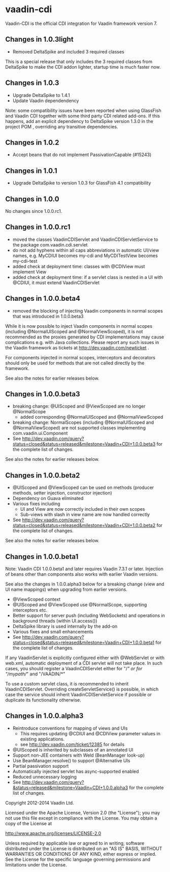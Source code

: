 vaadin-cdi
==========

Vaadin-CDI is the official CDI integration for Vaadin framework version 7.

Changes in 1.0.3light
-----------------------
 - Removed DeltaSpike and included 3 required classes

This is a special release that only includes the 3 required classes from DeltaSpike to make the CDI addon lighter,
startup time is much faster now.

Changes in 1.0.3
-----------------------

- Upgrade DeltaSpike to 1.4.1
- Update Vaadin dependendency

Note: some compatibility issues have been reported when using GlassFish
and Vaadin CDI together with some third party CDI related add-ons.
If this happens, add an explicit dependency to DeltaSpike version 1.3.0
in the project POM , overriding any transitive dependencies.

Changes in 1.0.2
-----------------------

- Accept beans that do not implement PassivationCapable (#15243)

Changes in 1.0.1
-----------------------

- Upgrade DeltaSpike to version 1.0.3 for GlassFish 4.1 compatibility

Changes in 1.0.0
-----------------------

No changes since 1.0.0.rc1.

Changes in 1.0.0.rc1
-----------------------

- moved the classes VaadinCDIServlet and VaadinCDIServletService to the
  package com.vaadin.cdi.servlet
- do not add hyphens within all caps abbreviations in automatic UI/view names,
  e.g. MyCDIUI becomes my-cdi and MyCDITestView becomes my-cdi-test
- added check at deployment time: classes with @CDIView must implement View
- added check at deployment time: if a servlet class is nested in a UI with
  @CDIUI, it must extend VaadinCDIServlet

Changes in 1.0.0.beta4
-----------------------

- removed the blocking of injecting Vaadin components in normal scopes
  that was introduced in 1.0.0.beta3

While it is now possible to inject Vaadin components in normal scopes
(including @NormalUIScoped and @NormalViewScoped), it is not recommended
as the proxies generated by CDI implementations may cause complications e.g.
with Java collections. Please report any such issues in the Vaadin framework
as tickets at http://dev.vaadin.com/newticket .

For components injected in normal scopes, interceptors and decorators should
only be used for methods that are not called directly by the framework.  

See also the notes for earlier releases below.

Changes in 1.0.0.beta3
-----------------------

- breaking change: @UIScoped and @ViewScoped are no longer @NormalScope
  - added corresponding @NormalUIScoped and @NormalViewScoped
- breaking change: NormalScopes (including @NormalUIScoped and
  @NormalViewScoped) are not supported classes implementing
  com.vaadin.ui.Component
- See http://dev.vaadin.com/query?status=closed&status=released&milestone=Vaadin+CDI+1.0.0.beta3
  for the complete list of changes.

See also the notes for earlier releases below.

Changes in 1.0.0.beta2
-----------------------

- @UIScoped and @ViewScoped can be used on methods
  (producer methods, setter injection, constructor injection)
- Dependency on Guava eliminated
- Various fixes including
  - UI and View are now correctly included in their own scopes
  - Sub-views with slash in view name are now handled correctly
- See http://dev.vaadin.com/query?status=closed&status=released&milestone=Vaadin+CDI+1.0.0.beta2
  for the complete list of changes.

See also the notes for earlier releases below.

Changes in 1.0.0.beta1
-----------------------

Note: Vaadin CDI 1.0.0.beta1 and later requires Vaadin 7.3.1 or later.
Injection of beans other than components also works with earlier Vaadin
versions.

See also the changes in 1.0.0.alpha3 below for a breaking change (view and UI
name mappings) when upgrading from earlier versions.

- @ViewScoped context
- @UIScoped and @ViewScoped use @NormalScope, supporting interceptors etc.
- Better support for server push (including WebSockets) and operations in
  background threads (within UI.access())
- DeltaSpike library is used internally by the add-on
- Various fixes and small enhancements
- See http://dev.vaadin.com/query?status=closed&status=released&milestone=Vaadin+CDI+1.0.0.beta1
  for the complete list of changes.

If any VaadinServlet is explicitly configured either with @WebServlet or
with web.xml, automatic deployment of a CDI servlet will not take place.
In such cases, you should register a VaadinCDIServlet either for "/*" or
for "/mypath/*" and "/VAADIN/*"

To use a custom servlet class, it is recommended to inherit VaadinCDIServlet.
Overriding createServletService() is possible, in which case the service
should inherit VaadinCDIServletService if possible or duplicate its
functionality otherwise.

Changes in 1.0.0.alpha3
-----------------------

- Reintroduce conventions for mapping of views and UIs
  - This requires updating @CDIUI and @CDIView parameter values in existing
    applications.
  - see http://dev.vaadin.com/ticket/12385 for details
- @UIScoped is inherited by subclasses of an annotated UI
- Support non-JEE containers with Weld (BeanManager look-up)
- Use BeanManager.resolve() to support @Alternative UIs
- Partial passivation support
- Automatically injected servlet has async-supported enabled
- Reduced unnecessary logging
- See http://dev.vaadin.com/query?&status=released&milestone=Vaadin+CDI+1.0.0.alpha3
  for the complete list of changes.


Copyright 2012-2014 Vaadin Ltd.

Licensed under the Apache License, Version 2.0 (the "License"); you may not
use this file except in compliance with the License. You may obtain a copy of
the License at

http://www.apache.org/licenses/LICENSE-2.0
 
Unless required by applicable law or agreed to in writing, software
distributed under the License is distributed on an "AS IS" BASIS, WITHOUT
WARRANTIES OR CONDITIONS OF ANY KIND, either express or implied. See the
License for the specific language governing permissions and limitations under
the License.
